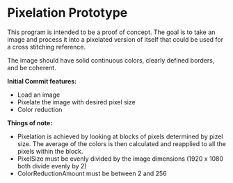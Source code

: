 # Pixelation Prototype

This program is intended to be a proof of concept. 
The goal is to take an image and process it into a pixelated version of itself that could be used for a cross stitching reference.

The image should have solid continuous colors, clearly defined borders, and be coherent.

**Initial Commit features:**
* Load an image
* Pixelate the image with desired pixel size
* Color reduction

**Things of note:**
* Pixelation is achieved by looking at blocks of pixels determined by pizel size. The average of the colors is then calculated and reapplied to all the pixels within the block.
* PixelSize must be evenly divided by the image dimensions (1920 x 1080 both divide evenly by 2)
* ColorReductionAmount must be between 2 and 256
